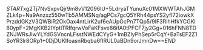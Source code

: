 $START$xg2Tj7NvSxpvQjr9m8vV12096lU+5LdryaTYunuXc01MXWWTAhJGMZLk4p+Na9Anzxz550wTb5AMMSNq/agPCs7gcQ5YRh44psYS2yfI72iowkXPrzddGKzV3QWBiR2OkOax4ntLirK2uf6eAUpGcPn7TQp5/9IF3RihHfkYCGKl80ypF+2MgKKB2IYptlTRIfqrwVoFaKFsve86ifA0tPFCF7jy2Gg+016hFNN8TDZNJWRsJlwYLYdGSVncnLFsstNWEdCYyG+1mBZlyPhSep5rCqY+BaTsEF2Z1SoYR3lr8ORp1+0DjDUKlfoasnRbqba6flRUL0aBDn9orJmnDw==$END$